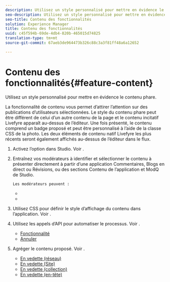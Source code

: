 ```yaml
---
description: Utilisez un style personnalisé pour mettre en évidence le contenu phare.
seo-description: Utilisez un style personnalisé pour mettre en évidence le contenu phare.
seo-title: Contenu des fonctionnalités
solution: Experience Manager
title: Contenu des fonctionnalités
uuid: c45f594b-69de-4db4-820b-465015d74825
translation-type: tm+mt
source-git-commit: 67aeb3de964473b326c88c3a3f81ff48a6a12652

---
```



# Contenu des fonctionnalités{#feature-content}

Utilisez un style personnalisé pour mettre en évidence le contenu phare.

La fonctionnalité de contenu vous permet d’attirer l’attention sur des publications d’utilisateurs sélectionnées. Le style du contenu phare peut être différent de celui d’un autre contenu de la page et le contenu incitatif Livefyre apparaît au-dessus de l’éditeur. Une fois présenté, le contenu comprend un badge proposé et peut être personnalisé à l’aide de la classe CSS de la photo. Les deux éléments de contenu natif Livefyre les plus récents seront également affichés au-dessus de l’éditeur dans le flux.

1. Activez l’option dans Studio. Voir [](../c-app-customizations/t-enable-featuring-content-in-studio.md#t_enable_featuring_content_in_studio).
1. Entraînez vos modérateurs à identifier et sélectionner le contenu à présenter directement à partir d’une application Commentaires, Blogs en direct ou Révisions, ou des sections Contenu de l’application et ModQ de Studio.

       Les modérateurs peuvent :
   
   * [](../c-app-customizations/t-select-content-to-feature-from-studio.md#select_content_to_feature_from_studio)
   * [](../c-app-customizations/t-select-content-to-feature.md#t_select_content_to_feature)

1. Utilisez CSS pour définir le style d’affichage du contenu dans l’application. Voir [](../c-app-customizations/c-use-css-to-style-featured-content.md#c_use_css_to_style_featured_content).
1. Utilisez les appels d’API pour automatiser le processus. Voir [](../c-app-customizations/c-feature-apis.md#c_feature_apis).

   * [Fonctionnalité](#c_feature_apis/section_jpw_nqw_xz)
   * [Annuler](#c_feature_apis/section_knh_mqw_xz)

1. Agréger le contenu proposé. Voir [](../c-app-customizations/c-aggregated-featured-content-using-the-featured-apis.md#c_aggregated_featured_content_using_the_featured_apis).

   * [En vedette (réseau)](#c_aggregated_featured_content_using_the_featured_apis/section_cgm_1nw_xz)
   * [En vedette (Site)](#c_aggregated_featured_content_using_the_featured_apis/section_lq5_ymw_xz)
   * [En vedette (collection)](#c_aggregated_featured_content_using_the_featured_apis/section_kgc_xmw_xz)
   * [En vedette (en-tête)](#c_aggregated_featured_content_using_the_featured_apis/section_n4b_lmw_xz)

